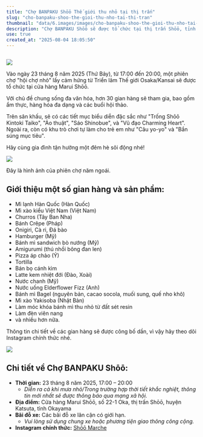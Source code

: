```yaml
---
title: "Chợ BANPAKU Shōō Thế giới thu nhỏ tại thị trấn"
slug: "cho-banpaku-shoo-the-gioi-thu-nho-tai-thi-tran"
thumbnail: "data/6.images/images/cho-banpaku-shoo-the-gioi-thu-nho-tai-thi-tran.webp"
description: "Chợ BANPAKU Shōō sẽ được tổ chức tại thị trấn Shōō, tỉnh Okayama vào ngày 23 tháng 8 năm 2025, với chủ đề đa văn hóa, quy tụ hơn 30 gian hàng ẩm thực và hoạt động giải trí."
use: true
created_at: "2025-08-04 18:05:50"
---
```


![]()

![](/images/title-1754181178010.webp)

Vào ngày 23 tháng 8 năm 2025 (Thứ Bảy), từ 17:00 đến 20:00, một phiên chợ "hội chợ nhỏ" lấy cảm hứng từ Triển lãm Thế giới Osaka/Kansai sẽ được tổ chức tại cửa hàng Marui Shōō.

Với chủ đề chung sống đa văn hóa, hơn 30 gian hàng sẽ tham gia, bao gồm ẩm thực, hàng hóa đa dạng và các buổi hội thảo.

Trên sân khấu, sẽ có các tiết mục biểu diễn đặc sắc như "Trống Shōō Kintoki Taiko", "Ảo thuật", "Sáo Shinobue", và "Vũ đạo Charming Heart". Ngoài ra, còn có khu trò chơi tự làm cho trẻ em như "Câu yo-yo" và "Bắn súng mục tiêu".

Hãy cùng gia đình tận hưởng một đêm hè sôi động nhé!

![](/images/image-1754181305305.webp)

Đây là hình ảnh của phiên chợ năm ngoái.

## Giới thiệu một số gian hàng và sản phẩm:

*   Mì lạnh Hàn Quốc (Hàn Quốc)
*   Mì xào kiểu Việt Nam (Việt Nam)
*   Churros (Tây Ban Nha)
*   Bánh Crêpe (Pháp)
*   Onigiri, Cà ri, Đá bào
*   Hamburger (Mỹ)
*   Bánh mì sandwich bò nướng (Mỹ)
*   Amigurumi (thú nhồi bông đan len)
*   Pizza áp chảo (Ý)
*   Tortilla
*   Bán bọ cánh kìm
*   Latte kem nhiệt đới (Đào, Xoài)
*   Nước chanh (Mỹ)
*   Nước uống Elderflower Fizz (Anh)
*   Bánh mì Bagel (nguyên bản, cacao socola, muối sung, quế nho khô)
*   Mì xào Yakisoba (Nhật Bản)
*   Làm móc khóa bánh mì thu nhỏ từ đất sét resin
*   Làm đèn viên nang
*   và nhiều hơn nữa.

Thông tin chi tiết về các gian hàng sẽ được công bố dần, vì vậy hãy theo dõi Instagram chính thức nhé.

![](/images/image-1754181409825.webp)

## Chi tiết về Chợ BANPAKU Shōō:

*   **Thời gian:** 23 tháng 8 năm 2025, 17:00 – 20:00
    *   *Diễn ra cả khi mưa nhỏ/Trong trường hợp thời tiết khắc nghiệt, thông tin mới nhất sẽ được thông báo qua mạng xã hội.*
*   **Địa điểm:** Cửa hàng Marui Shōō, số 22-1 Oka, thị trấn Shōō, huyện Katsuta, tỉnh Okayama
*   **Bãi đỗ xe:** Các bãi đỗ xe lân cận có giới hạn.
    *   *Vui lòng sử dụng chung xe hoặc phương tiện giao thông công cộng.*
*   **Instagram chính thức:** [Shōō Marche](https://www.instagram.com/p/DMSM-zevRgI/?igsh=b3ljd2todm0ybTRi)
